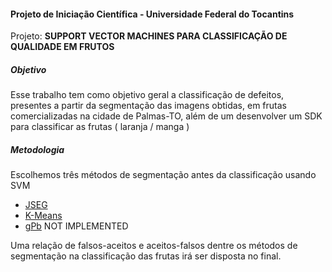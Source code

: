 #### Projeto de Iniciação Científica - Universidade Federal do Tocantins
Projeto: **SUPPORT VECTOR MACHINES PARA CLASSIFICAÇÃO DE QUALIDADE EM FRUTOS**


##### Objetivo
Esse trabalho tem como objetivo geral a classificação de defeitos, presentes a partir da segmentação das imagens obtidas, em frutas comercializadas na cidade de Palmas-TO, além de um desenvolver um SDK para classificar as frutas ( laranja / manga )


##### Metodologia


Escolhemos três métodos de segmentação antes da classificação usando SVM
- [JSEG]
- [K-Means] 
- [gPb] NOT IMPLEMENTED

Uma relação de falsos-aceitos e aceitos-falsos dentre os métodos de segmentação na classificação das frutas irá ser disposta no final.


[JSEG]:<http://old.vision.ece.ucsb.edu/segmentation/jseg/>
[K-Means]:<https://en.wikipedia.org/wiki/Image_segmentation#Clustering_methods>
[gPb]:<https://www2.eecs.berkeley.edu/Research/Projects/CS/vision/grouping/resources.html>
